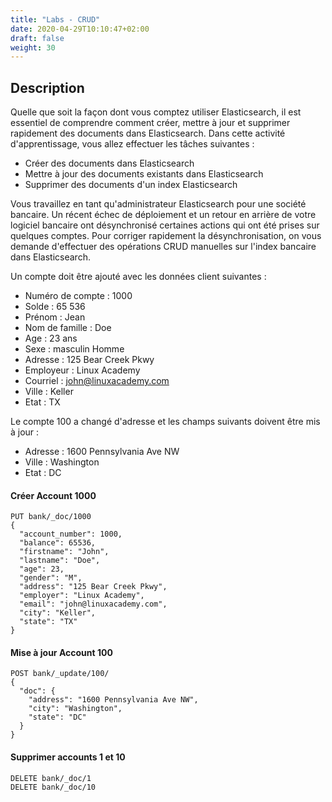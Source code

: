 ```yaml
---
title: "Labs - CRUD"
date: 2020-04-29T10:10:47+02:00
draft: false
weight: 30
---
```


## Description

Quelle que soit la façon dont vous comptez utiliser Elasticsearch, il est essentiel de comprendre comment créer, mettre à jour et supprimer rapidement des documents dans Elasticsearch. Dans cette activité d'apprentissage, vous allez effectuer les tâches suivantes :

* Créer des documents dans Elasticsearch
* Mettre à jour des documents existants dans Elasticsearch
* Supprimer des documents d'un index Elasticsearch

Vous travaillez en tant qu'administrateur Elasticsearch pour une société bancaire. Un récent échec de déploiement et un retour en arrière de votre logiciel bancaire ont désynchronisé certaines actions qui ont été prises sur quelques comptes. Pour corriger rapidement la désynchronisation, on vous demande d'effectuer des opérations CRUD manuelles sur l'index bancaire dans Elasticsearch.

Un compte doit être ajouté avec les données client suivantes :

* Numéro de compte : 1000
* Solde : 65 536
* Prénom : Jean
* Nom de famille : Doe
* Age : 23 ans
* Sexe : masculin Homme
* Adresse : 125 Bear Creek Pkwy
* Employeur : Linux Academy
* Courriel : john@linuxacademy.com
* Ville : Keller
* Etat : TX

Le compte 100 a changé d'adresse et les champs suivants doivent être mis à jour :

* Adresse : 1600 Pennsylvania Ave NW
* Ville : Washington
* Etat : DC

#### Créer Account 1000

```
PUT bank/_doc/1000
{
  "account_number": 1000,
  "balance": 65536,
  "firstname": "John",
  "lastname": "Doe",
  "age": 23,
  "gender": "M",
  "address": "125 Bear Creek Pkwy",
  "employer": "Linux Academy",
  "email": "john@linuxacademy.com",
  "city": "Keller",
  "state": "TX"
}
```

#### Mise à jour Account 100

```
POST bank/_update/100/
{
  "doc": {
    "address": "1600 Pennsylvania Ave NW",
    "city": "Washington",
    "state": "DC"
  }
}
```

#### Supprimer accounts 1 et 10

```
DELETE bank/_doc/1
DELETE bank/_doc/10
```